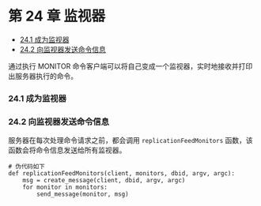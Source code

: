 # 第 24 章 监视器

<!-- @import "[TOC]" {cmd="toc" depthFrom=3 depthTo=6 orderedList=false} -->

<!-- code_chunk_output -->

- [24.1 成为监视器](#241-成为监视器)
- [24.2 向监视器发送命令信息](#242-向监视器发送命令信息)

<!-- /code_chunk_output -->

通过执行 MONITOR 命令客户端可以将自己变成一个监视器，实时地接收并打印出服务器执行的命令。

### 24.1 成为监视器

### 24.2 向监视器发送命令信息

服务器在每次处理命令请求之前，都会调用 `replicationFeedMonitors` 函数，该函数会将命令信息发送给所有监视器。

```
# 伪代码如下
def replicationFeedMonitors(client, monitors, dbid, argv, argc):
    msg = create_message(client, dbid, argv, argc)
    for monitor in monitors:
        send_message(monitor, msg)
```
